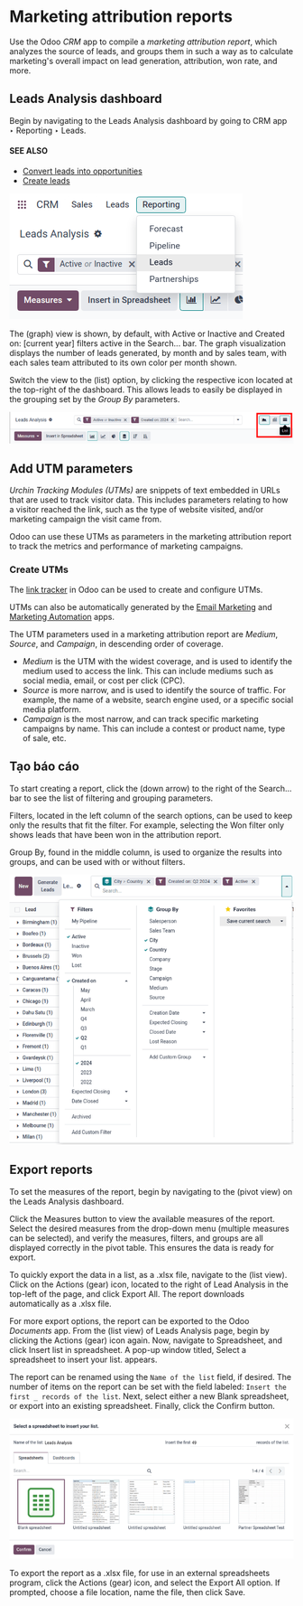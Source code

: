 # Marketing attribution reports

Use the Odoo *CRM* app to compile a *marketing attribution report*, which analyzes the source of
leads, and groups them in such a way as to calculate marketing's overall impact on lead generation,
attribution, won rate, and more.

## Leads Analysis dashboard

Begin by navigating to the Leads Analysis dashboard by going to CRM app
‣ Reporting ‣ Leads.

#### SEE ALSO
- [Convert leads into opportunities](../acquire_leads/convert.md)
- [Create leads](../acquire_leads/email_manual.md)

![Open the CRM app and click on the Reporting tab at the top of the page, then click Leads.](../../../../.gitbook/assets/reporting-tab-and-leads.png)

The <i class="fa fa-area-chart"></i> (graph) view is shown, by default, with Active or
Inactive and Created on: [current year] filters active in the Search...
bar. The graph visualization displays the number of leads generated, by month and by sales team,
with each sales team attributed to its own color per month shown.

Switch the view to the <i class="oi oi-view-list"></i> (list) option, by clicking the respective
icon located at the top-right of the dashboard. This allows leads to easily be displayed in the
grouping set by the *Group By* parameters.

![Click the button with four horizontal lines on the top right of the Leads Analysis page.](../../../../.gitbook/assets/list-view-button.png)

## Add UTM parameters

*Urchin Tracking Modules (UTMs)* are snippets of text embedded in URLs that are used to track
visitor data. This includes parameters relating to how a visitor reached the link, such as the type
of website visited, and/or marketing campaign the visit came from.

Odoo can use these UTMs as parameters in the marketing attribution report to track the metrics and
performance of marketing campaigns.

### Create UTMs

The [link tracker](../../../websites/website/reporting/link_tracker.md) in Odoo can be used to
create and configure UTMs.

UTMs can also be automatically generated by the [Email Marketing](../../../marketing/email_marketing.md) and [Marketing Automation](../../../marketing/marketing_automation.md) apps.

The UTM parameters used in a marketing attribution report are *Medium*, *Source*, and *Campaign*, in
descending order of coverage.

- *Medium* is the UTM with the widest coverage, and is used to identify the medium used to access
  the link. This can include mediums such as social media, email, or cost per click (CPC).
- *Source* is more narrow, and is used to identify the source of traffic. For example, the name of
  a website, search engine used, or a specific social media platform.
- *Campaign* is the most narrow, and can track specific marketing campaigns by name. This can
  include a contest or product name, type of sale, etc.

## Tạo báo cáo

To start creating a report, click the <i class="fa fa-caret-down"></i> (down arrow) to the right of
the Search... bar to see the list of filtering and grouping parameters.

Filters, located in the left column of the search options, can be used to keep only the
results that fit the filter. For example, selecting the Won filter only shows leads that
have been won in the attribution report.

Group By, found in the middle column, is used to organize the results into groups, and
can be used with or without filters.

![Select any number of filters and groups in the search options.](../../../../.gitbook/assets/search-results-multiple-options.png)

## Export reports

To set the measures of the report, begin by navigating to the <i class="oi oi-view-pivot"></i>
(pivot view) on the Leads Analysis dashboard.

Click the Measures button to view the available measures of
the report. Select the desired measures from the drop-down menu (multiple measures can be selected),
and verify the measures, filters, and groups are all displayed correctly in the pivot table. This
ensures the data is ready for export.

To quickly export the data in a list, as a .xlsx file, navigate to the <i class="oi oi-view-list"></i>
(list view). Click on the Actions <i class="fa fa-cog"></i> (gear) icon,
located to the right of Lead Analysis in the top-left of the page, and click
<i class="fa fa-upload"></i> Export All. The report downloads automatically as a .xlsx file.

For more export options, the report can be exported to the Odoo *Documents* app. From the
<i class="oi oi-view-list"></i> (list view) of Leads Analysis page, begin by clicking
the Actions <i class="fa fa-cog"></i> (gear) icon again. Now, navigate to
<i class="fa fa-table"></i> Spreadsheet, and click <i class="oi oi-view-list"></i> Insert list in
spreadsheet. A pop-up window titled, Select a spreadsheet to insert your list. appears.

The report can be renamed using the `Name of the list` field, if desired. The number of items on the
report can be set with the field labeled: `Insert the first _ records of the list`. Next, select
either a new Blank spreadsheet, or export into an existing spreadsheet. Finally, click
the Confirm button.

![Set the name, number of records, and location of the export in the option menu.](../../../../.gitbook/assets/documents-export.png)

To export the report as a .xlsx file, for use in an external spreadsheets program, click the
Actions <i class="fa fa-cog"></i> (gear) icon, and select the <i class="fa fa-upload"></i>
Export All option. If prompted, choose a file location, name the file, then click
Save.
